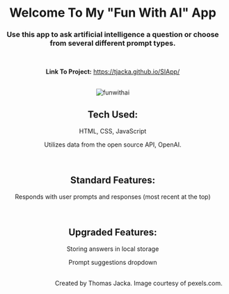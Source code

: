 <div align="center">

# Welcome To My "Fun With AI" App

### Use this app to ask artificial intelligence a question or choose from several different prompt types. 

<br>

**Link To Project:** https://tjacka.github.io/SIApp/

<br>

<img src="https://i.ibb.co/HXV9ckx/funwithai.jpg" alt="funwithai" border="0">

<br>

## Tech Used: 
  
HTML, CSS, JavaScript

Utilizes data from the open source API, OpenAI. 

<br> 

## Standard Features:

Responds with user prompts and responses (most recent at the top) 

<br>

## Upgraded Features:

Storing answers in local storage

Prompt suggestions dropdown

<br>

</div>

<div align="right">
Created by Thomas Jacka. 
Image courtesy of pexels.com.
</div>
